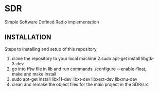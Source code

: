 SDR
=====
Simple Software Defined Radio implementation

## INSTALLATION
Steps to installing and setup of this repository
1. clone the repository to your local machine
2.sudo apt-get install libgtk-3-dev
3. go into fftw file in lib and run commands ./configure --enable-float, make and make install
4. sudo apt-get install libx11-dev libxt-dev libxext-dev libxmu-dev
6. clean and remake the object files for the main project in the SDR/src

